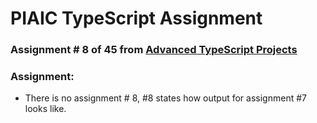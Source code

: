 # PIAIC TypeScript Assignment

### Assignment # 8 of 45 from [Advanced TypeScript Projects](https://github.com/panaverse/typescript-node-projects/blob/main/getting-started-exercises.md)

### Assignment:

- There is no assignment # 8, #8 states how output for assignment #7 looks like.
